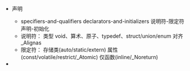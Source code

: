 * 声明
    * specifiers-and-qualifiers declarators-and-initializers 说明符-限定符 声明-初始化
    * 说明符：
    类型 void、算术、原子、typedef、struct/union/enum
    对齐 _Alignas
    * 限定符：
    存储类(auto/static/extern)
    属性(const/volatile/restrict/_Atomic)
    仅函数(inline/_Noreturn)

* 